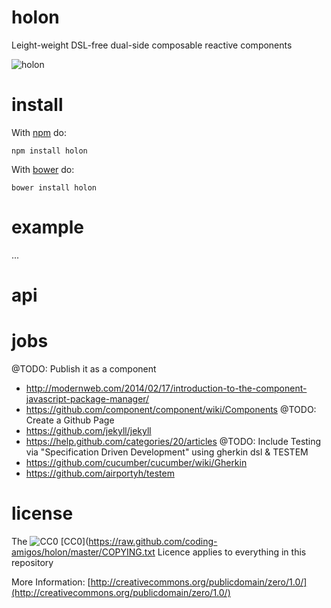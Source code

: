 holon
=====

Leight-weight DSL-free dual-side composable reactive components

![holon](https://raw.github.com/coding-amigos/holon/master/SOURCE/media/logo.png)

install
=======

With [npm](http://npmjs.org) do:

```
npm install holon
```

With [bower](http://bower.io) do:

```
bower install holon
```

example
=======

...

api
=======


jobs
=======
@TODO: Publish it as a component
- http://modernweb.com/2014/02/17/introduction-to-the-component-javascript-package-manager/
- https://github.com/component/component/wiki/Components
@TODO: Create a Github Page
- https://github.com/jekyll/jekyll
- https://help.github.com/categories/20/articles
@TODO: Include Testing via "Specification Driven Development" using gherkin dsl & TESTEM
- https://github.com/cucumber/cucumber/wiki/Gherkin
- https://github.com/airportyh/testem


license
=======

The ![CC0](https://raw.github.com/coding-amigos/holon/master/cc0.png) [CC0](https://raw.github.com/coding-amigos/holon/master/COPYING.txt Licence applies to everything in this repository

More Information:
[http://creativecommons.org/publicdomain/zero/1.0/](http://creativecommons.org/publicdomain/zero/1.0/)
